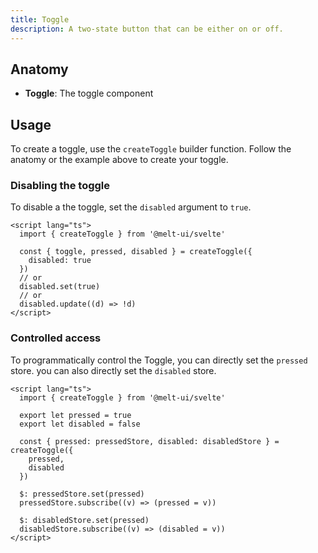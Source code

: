 ```yaml
---
title: Toggle
description: A two-state button that can be either on or off.
---
```


## Anatomy

- **Toggle**: The toggle component

## Usage

To create a toggle, use the `createToggle` builder function. Follow the anatomy or the
example above to create your toggle.

### Disabling the toggle

To disable a the toggle, set the `disabled` argument to `true`.

```svelte {5,8,10}
<script lang="ts">
  import { createToggle } from '@melt-ui/svelte'

  const { toggle, pressed, disabled } = createToggle({
    disabled: true
  })
  // or
  disabled.set(true)
  // or
  disabled.update((d) => !d)
</script>
```

### Controlled access

To programmatically control the Toggle, you can directly set the `pressed` store. you can
also directly set the `disabled` store.

```svelte {4-5,8-9,12-13,15-16}
<script lang="ts">
  import { createToggle } from '@melt-ui/svelte'

  export let pressed = true
  export let disabled = false

  const { pressed: pressedStore, disabled: disabledStore } = createToggle({
    pressed,
    disabled
  })

  $: pressedStore.set(pressed)
  pressedStore.subscribe((v) => (pressed = v))

  $: disabledStore.set(pressed)
  disabledStore.subscribe((v) => (disabled = v))
</script>
```
